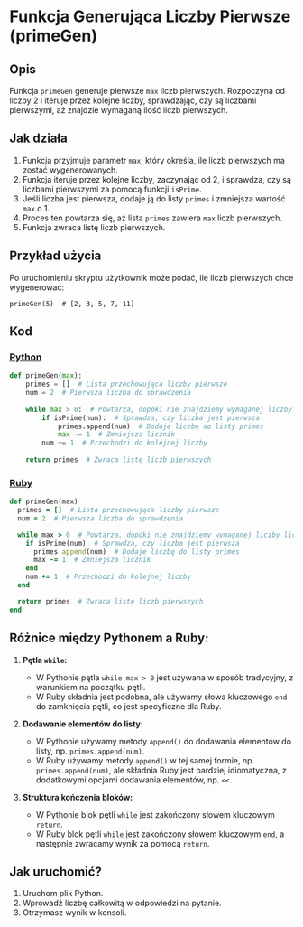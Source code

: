 # Funkcja Generująca Liczby Pierwsze (primeGen)

## Opis
Funkcja `primeGen` generuje pierwsze `max` liczb pierwszych. Rozpoczyna od liczby 2 i iteruje przez kolejne liczby, sprawdzając, czy są liczbami pierwszymi, aż znajdzie wymaganą ilość liczb pierwszych.

## Jak działa
1. Funkcja przyjmuje parametr `max`, który określa, ile liczb pierwszych ma zostać wygenerowanych.
2. Funkcja iteruje przez kolejne liczby, zaczynając od 2, i sprawdza, czy są liczbami pierwszymi za pomocą funkcji `isPrime`.
3. Jeśli liczba jest pierwsza, dodaje ją do listy `primes` i zmniejsza wartość `max` o 1.
4. Proces ten powtarza się, aż lista `primes` zawiera `max` liczb pierwszych.
5. Funkcja zwraca listę liczb pierwszych.

## Przykład użycia
Po uruchomieniu skryptu użytkownik może podać, ile liczb pierwszych chce wygenerować:
```
primeGen(5)  # [2, 3, 5, 7, 11]
```

## Kod

### [Python](./script.py)
```python
def primeGen(max):
    primes = []  # Lista przechowująca liczby pierwsze
    num = 2  # Pierwsza liczba do sprawdzenia
    
    while max > 0:  # Powtarza, dopóki nie znajdziemy wymaganej liczby liczb pierwszych
        if isPrime(num):  # Sprawdza, czy liczba jest pierwsza
            primes.append(num)  # Dodaje liczbę do listy primes
            max -= 1  # Zmniejsza licznik
        num += 1  # Przechodzi do kolejnej liczby
    
    return primes  # Zwraca listę liczb pierwszych
```

### [Ruby](./script.rb)
```ruby
def primeGen(max)
  primes = []  # Lista przechowująca liczby pierwsze
  num = 2  # Pierwsza liczba do sprawdzenia

  while max > 0  # Powtarza, dopóki nie znajdziemy wymaganej liczby liczb pierwszych
    if isPrime(num)  # Sprawdza, czy liczba jest pierwsza
      primes.append(num)  # Dodaje liczbę do listy primes
      max -= 1  # Zmniejsza licznik
    end
    num += 1  # Przechodzi do kolejnej liczby
  end

  return primes  # Zwraca listę liczb pierwszych
end
```

## Różnice między Pythonem a Ruby:
1. **Pętla `while`:**
   - W Pythonie pętla `while max > 0` jest używana w sposób tradycyjny, z warunkiem na początku pętli.
   - W Ruby składnia jest podobna, ale używamy słowa kluczowego `end` do zamknięcia pętli, co jest specyficzne dla Ruby.

2. **Dodawanie elementów do listy:**
   - W Pythonie używamy metody `append()` do dodawania elementów do listy, np. `primes.append(num)`.
   - W Ruby używamy metody `append()` w tej samej formie, np. `primes.append(num)`, ale składnia Ruby jest bardziej idiomatyczna, z dodatkowymi opcjami dodawania elementów, np. `<<`.

3. **Struktura kończenia bloków:**
   - W Pythonie blok pętli `while` jest zakończony słowem kluczowym `return`.
   - W Ruby blok pętli `while` jest zakończony słowem kluczowym `end`, a następnie zwracamy wynik za pomocą `return`.

## Jak uruchomić?
1. Uruchom plik Python.
2. Wprowadź liczbę całkowitą w odpowiedzi na pytanie.
2. Otrzymasz wynik w konsoli.